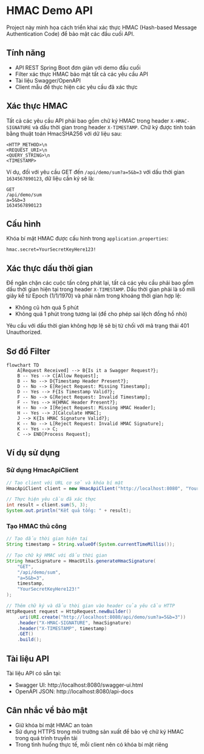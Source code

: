 # HMAC Demo API

Project này minh họa cách triển khai xác thực HMAC (Hash-based Message Authentication Code) để bảo mật các đầu cuối API.

## Tính năng

- API REST Spring Boot đơn giản với demo đầu cuối
- Filter xác thực HMAC bảo mật tất cả các yêu cầu API
- Tài liệu Swagger/OpenAPI
- Client mẫu để thực hiện các yêu cầu đã xác thực

## Xác thực HMAC

Tất cả các yêu cầu API phải bao gồm chữ ký HMAC trong header `X-HMAC-SIGNATURE` và dấu thời gian trong header `X-TIMESTAMP`. Chữ ký được tính toán bằng thuật toán HmacSHA256 với dữ liệu sau:

```
<HTTP_METHOD>\n
<REQUEST_URI>\n
<QUERY_STRING>\n
<TIMESTAMP>
```

Ví dụ, đối với yêu cầu GET đến `/api/demo/sum?a=5&b=3` với dấu thời gian `1634567890123`, dữ liệu cần ký sẽ là:

```
GET
/api/demo/sum
a=5&b=3
1634567890123
```

## Cấu hình

Khóa bí mật HMAC được cấu hình trong `application.properties`:

```properties
hmac.secret=YourSecretKeyHere123!
```

## Xác thực dấu thời gian

Để ngăn chặn các cuộc tấn công phát lại, tất cả các yêu cầu phải bao gồm dấu thời gian hiện tại trong header `X-TIMESTAMP`. Dấu thời gian phải là số mili giây kể từ Epoch (1/1/1970) và phải nằm trong khoảng thời gian hợp lệ:

- Không cũ hơn quá 5 phút
- Không quá 1 phút trong tương lai (để cho phép sai lệch đồng hồ nhỏ)

Yêu cầu với dấu thời gian không hợp lệ sẽ bị từ chối với mã trạng thái 401 Unauthorized.

## Sơ đồ Filter

```mermaid
flowchart TD
    A[Request Received] --> B{Is it a Swagger Request?};
    B -- Yes --> C[Allow Request];
    B -- No --> D{Timestamp Header Present?};
    D -- No --> E[Reject Request: Missing Timestamp];
    D -- Yes --> F{Is Timestamp Valid?};
    F -- No --> G[Reject Request: Invalid Timestamp];
    F -- Yes --> H{HMAC Header Present?};
    H -- No --> I[Reject Request: Missing HMAC Header];
    H -- Yes --> J[Calculate HMAC];
    J --> K{Is HMAC Signature Valid?};
    K -- No --> L[Reject Request: Invalid HMAC Signature];
    K -- Yes --> C;
    C --> END[Process Request];
```

## Ví dụ sử dụng

### Sử dụng HmacApiClient

```java
// Tạo client với URL cơ sở và khóa bí mật
HmacApiClient client = new HmacApiClient("http://localhost:8080", "YourSecretKeyHere123!");

// Thực hiện yêu cầu đã xác thực
int result = client.sum(5, 3);
System.out.println("Kết quả tổng: " + result);
```

### Tạo HMAC thủ công

```java
// Tạo dấu thời gian hiện tại
String timestamp = String.valueOf(System.currentTimeMillis());

// Tạo chữ ký HMAC với dấu thời gian
String hmacSignature = HmacUtils.generateHmacSignature(
    "GET", 
    "/api/demo/sum", 
    "a=5&b=3", 
    timestamp,
    "YourSecretKeyHere123!"
);

// Thêm chữ ký và dấu thời gian vào header của yêu cầu HTTP
HttpRequest request = HttpRequest.newBuilder()
    .uri(URI.create("http://localhost:8080/api/demo/sum?a=5&b=3"))
    .header("X-HMAC-SIGNATURE", hmacSignature)
    .header("X-TIMESTAMP", timestamp)
    .GET()
    .build();
```

## Tài liệu API

Tài liệu API có sẵn tại:
- Swagger UI: http://localhost:8080/swagger-ui.html
- OpenAPI JSON: http://localhost:8080/api-docs

## Cân nhắc về bảo mật

- Giữ khóa bí mật HMAC an toàn
- Sử dụng HTTPS trong môi trường sản xuất để bảo vệ chữ ký HMAC trong quá trình truyền tải
- Trong tình huống thực tế, mỗi client nên có khóa bí mật riêng
